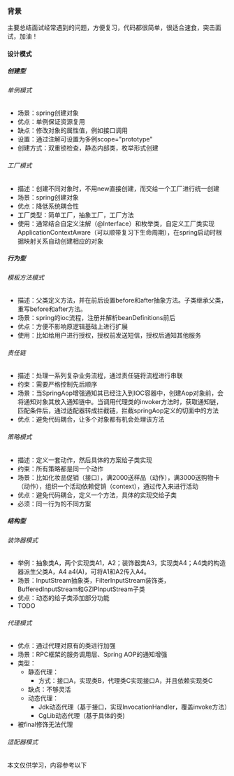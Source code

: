 ### 背景
主要总结面试经常遇到的问题，方便复习，代码都很简单，很适合速食，突击面试，加油！
#### 设计模式
##### 创建型
###### 单例模式
- 场景：spring创建对象
- 优点：单例保证资源复用
- 缺点：修改对象的属性值，例如接口调用
- 设置：通过注解可设置为多例scope="prototype"
- 创建方式：双重锁检查，静态内部类，枚举形式创建

###### 工厂模式
- 描述：创建不同对象时，不用new直接创建，而交给一个工厂进行统一创建
- 场景：spring创建对象
- 优点：降低系统耦合性
- 工厂类型：简单工厂，抽象工厂，工厂方法
- 使用：通常结合自定义注解（@Interface）和枚举类，自定义工厂类实现ApplicationContextAware（可以顺带复习下生命周期），在spring启动时根据映射关系自动创建相应的对象

##### 行为型
###### 模板方法模式
- 描述：父类定义方法，并在前后设置before和after抽象方法。子类继承父类，重写before和after方法。
- 场景：spring的ioc流程，注册并解析beanDefinitions前后
- 优点：方便不影响原逻辑基础上进行扩展
- 使用：比如给用户进行授权，授权前发送短信，授权后通知其他服务

###### 责任链

- 描述：处理一系列复杂业务流程，通过责任链将流程进行串联
- 约束：需要严格控制先后顺序
- 场景：当SpringAop增强通知其已经注入到IOC容器中，创建Aop对象前，会将通知对象其放入通知链中。当调用代理类的invoker方法时，获取通知链，匹配条件后，通过适配器转成拦截链，拦截springAop定义的切面中的方法
- 优点：避免代码耦合，让多个对象都有机会处理该方法

###### 策略模式

- 描述：定义一套动作，然后具体的方案给子类实现
- 约束：所有策略都是同一个动作
- 场景：比如化妆品促销（接口），满2000送样品（动作），满3000送购物卡（动作），组织一个活动依赖促销（context），通过传入来进行活动
- 优点：避免代码耦合，定义一个方法，具体的实现交给子类
- 必须：同一行为的不同方案


##### 结构型
###### 装饰器模式
- 举例：抽象类A，两个实现类A1，A2；装饰器类A3，实现类A4；A4类的构造器派生父类A，A4 a4(A)，可将A1和A2传入A4。
- 场景：InputStream抽象类，FilterInputStream装饰类，BufferedInputStream和GZIPInputStream子类
- 优点：动态的给子类添加部分功能
- TODO

###### 代理模式
- 优点：通过代理对原有的类进行加强
- 场景：RPC框架的服务调用层、Spring AOP的通知增强
- 类型：
  - 静态代理：
    - 方式：接口A，实现类B，代理类C实现接口A，并且依赖实现类C
  - 缺点：不够灵活
  - 动态代理：
    - Jdk动态代理（基于接口，实现InvocationHandler，覆盖invoke方法）
    - CgLib动态代理（基于具体的类)
- 被final修饰无法代理

###### 适配器模式

本文仅供学习，内容参考以下